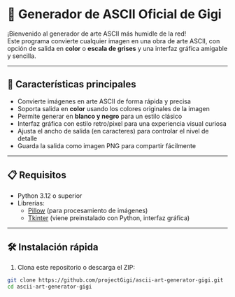 # 🎨 Generador de ASCII Oficial de Gigi

¡Bienvenido al generador de arte ASCII más humidle de la red!  
Este programa convierte cualquier imagen en una obra de arte ASCII, con opción de salida en **color** o **escala de grises** y una interfaz gráfica amigable y sencilla.

---

## 🚀 Características principales

- Convierte imágenes en arte ASCII de forma rápida y precisa  
- Soporta salida en **color** usando los colores originales de la imagen  
- Permite generar en **blanco y negro** para un estilo clásico  
- Interfaz gráfica con estilo retro/pixel para una experiencia visual curiosa  
- Ajusta el ancho de salida (en caracteres) para controlar el nivel de detalle  
- Guarda la salida como imagen PNG para compartir fácilmente

---

## 📋 Requisitos

- Python 3.12 o superior  
- Librerías:  
  - [Pillow](https://python-pillow.org/) (para procesamiento de imágenes)  
  - [Tkinter](https://docs.python.org/3/library/tkinter.html) (viene preinstalado con Python, interfaz gráfica)  

---

## 🛠️ Instalación rápida

1. Clona este repositorio o descarga el ZIP:

```bash
git clone https://github.com/projectGigi/ascii-art-generator-gigi.git
cd ascii-art-generator-gigi
